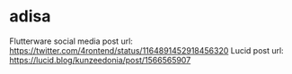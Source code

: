 # adisa
Flutterware social media post url: https://twitter.com/4rontend/status/1164891452918456320
Lucid post url: https://lucid.blog/kunzeedonia/post/1566565907
